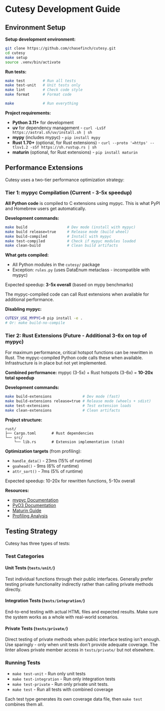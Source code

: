 # Cutesy Development Guide

## Environment Setup

**Setup development environment:**
```bash
git clone https://github.com/chasefinch/cutesy.git
cd cutesy
make setup
source .venv/bin/activate
```

**Run tests:**
```bash
make test        # Run all tests
make test-unit   # Unit tests only
make lint        # Check code style
make format      # Format code
```

```bash
make             # Run everything
```

**Project requirements:**
- **Python 3.11+** for development
- **uv** for dependency management - `curl -LsSf https://astral.sh/uv/install.sh | sh`
- **mypy** (includes mypyc) - `pip install mypy`
- **Rust 1.70+** (optional, for Rust extensions) - `curl --proto '=https' --tlsv1.2 -sSf https://sh.rustup.rs | sh`
- **maturin** (optional, for Rust extensions) - `pip install maturin`

## Performance Extensions

Cutesy uses a two-tier performance optimization strategy:

### Tier 1: mypyc Compilation (Current - 3-5x speedup)

**All Python code** is compiled to C extensions using mypyc. This is what PyPI and Homebrew users get automatically.

**Development commands:**
```bash
make build                  # Dev mode (install with mypyc)
make build release=true     # Release mode (build wheel)
make build-compiled         # Install with mypyc
make test-compiled          # Check if mypyc modules loaded
make clean-build            # Clean build artifacts
```

**What gets compiled:**
- All Python modules in the `cutesy/` package
- Exception: `rules.py` (uses DataEnum metaclass - incompatible with mypyc)

Expected speedup: **3-5x overall** (based on mypy benchmarks)

The mypyc-compiled code can call Rust extensions when available for additional performance.

**Disabling mypyc:**
```bash
CUTESY_USE_MYPYC=0 pip install -e .
# Or: make build-no-compile
```

### Tier 2: Rust Extensions (Future - Additional 3-6x on top of mypyc)

For maximum performance, critical hotspot functions can be rewritten in Rust. The mypyc-compiled Python code calls these when available. Infrastructure is in place but not yet implemented.

**Combined performance:** mypyc (3-5x) + Rust hotspots (3-6x) = **10-20x total speedup**

**Development commands:**
```bash
make build-extensions              # Dev mode (fast)
make build-extensions release=true # Release mode (wheels + sdist)
make test-extensions               # Test extension loads
make clean-extensions              # Clean artifacts
```

**Project structure:**
```
rust/
├── Cargo.toml       # Rust dependencies
└── src/
    └── lib.rs       # Extension implementation (stub)
```

**Optimization targets** (from profiling):
- `handle_data()` - 23ms (15% of runtime)
- `goahead()` - 9ms (6% of runtime)
- `attr_sort()` - 7ms (5% of runtime)

Expected speedup: 10-20x for rewritten functions, 5-10x overall

**Resources:**
- [mypyc Documentation](https://mypyc.readthedocs.io/)
- [PyO3 Documentation](https://pyo3.rs/)
- [Maturin Guide](https://www.maturin.rs/)
- [Profiling Analysis](../PROFILING_ANALYSIS.md)

## Testing Strategy

Cutesy has three types of tests:

### Test Categories

#### Unit Tests (`tests/unit/`)
Test individual functions through their public interfaces. Generally prefer testing private functionality indirectly rather than calling private methods directly.

#### Integration Tests (`tests/integration/`)
End-to-end testing with actual HTML files and expected results. Make sure the system works as a whole with real-world scenarios.

#### Private Tests (`tests/private/`)
Direct testing of private methods when public interface testing isn't enough. Use sparingly - only when unit tests don't provide adequate coverage. The linter allows private member access in `tests/private/` but not elsewhere.

### Running Tests

- `make test-unit` - Run only unit tests
- `make test-integration` - Run only integration tests
- `make test-private` - Run only private unit tests.
- `make test` - Run all tests with combined coverage

Each test type generates its own coverage data file, then `make test` combines them all.
